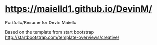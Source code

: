 #  https://maielld1.github.io/DevinM/

Portfolio/Resume for Devin Maiello

Based on the template from start bootstrap
http://startbootstrap.com/template-overviews/creative/


